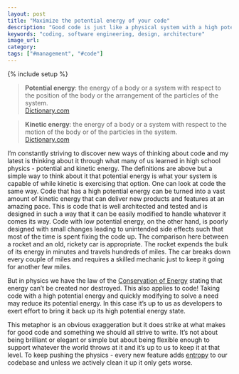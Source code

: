 ```yaml
---
layout: post
title: "Maximize the potential energy of your code"
description: "Good code is just like a physical system with a high potential energy - it can quickly turn into kinetic energy to solve a variety of problems quickly."
keywords: "coding, software engineering, design, architecture"
image_url:
category:
tags: ["#management", "#code"]
---
```

{% include setup %}
<blockquote>
<p>
  <strong>Potential energy</strong>: the energy of a body or a system with respect to the position of the body or the arrangement of the particles of the system.<br/>
  <a href="http://www.dictionary.com/browse/potential-energy">Dictionary.com</a>
</p>
</blockquote>

<blockquote>
<p>
  <strong>Kinetic energy</strong>: the energy of a body or a system with respect to the motion of the body or of the particles in the system.<br/>
  <a href="http://www.dictionary.com/browse/kinetic-energy">Dictionary.com</a>
</p>
</blockquote>

I’m constantly striving to discover new ways of thinking about code and my latest is thinking about it through what many of us learned in high school physics - potential and kinetic energy. The definitions are above but a simple way to think about it that potential energy is what your system is capable of while kinetic is exercising that option. One can look at code the same way. Code that has a high potential energy can be turned into a vast amount of kinetic energy that can deliver new products and features at an amazing pace. This is code that is well architected and tested and is designed in such a way that it can be easily modified to handle whatever it comes its way. Code with low potential energy, on the other hand, is poorly designed with small changes leading to unintended side effects such that most of the time is spent fixing the code up. The comparison here between a rocket and an old, rickety car is appropriate. The rocket expends the bulk of its energy in minutes and travels hundreds of miles. The car breaks down every couple of miles and requires a skilled mechanic just to keep it going for another few miles.

But in physics we have the law of the [Conservation of Energy](https://en.wikipedia.org/wiki/Conservation_of_energy) stating that energy can’t be created nor destroyed. This also applies to code! Taking code with a high potential energy and quickly modifying to solve a need may reduce its potential energy. In this case it’s up to us as developers to exert effort to bring it back up its high potential energy state.

This metaphor is an obvious exaggeration but it does strike at what makes for good code and something we should all strive to write. It’s not about being brilliant or elegant or simple but about being flexible enough to support whatever the world throws at it and it’s up to us to keep it at that level. To keep pushing the physics - every new feature adds [entropy](https://en.wikipedia.org/wiki/Entropy_(order_and_disorder)) to our codebase and unless we actively clean it up it only gets worse.
